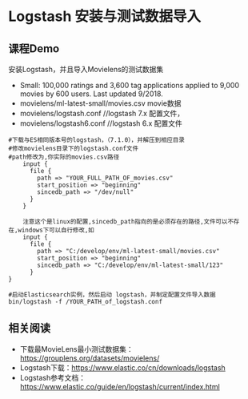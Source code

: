 # Logstash 安装与测试数据导入
## 课程Demo
安装Logstash，并且导入Movielens的测试数据集
- Small: 100,000 ratings and 3,600 tag applications applied to 9,000 movies by 600 users. Last updated 9/2018.
- movielens/ml-latest-small/movies.csv movie数据
- movielens/logstash.conf //logstash 7.x 配置文件，
- movielens/logstash6.conf  //logstash 6.x 配置文件

```
#下载与ES相同版本号的logstash，（7.1.0），并解压到相应目录
#修改movielens目录下的logstash.conf文件
#path修改为,你实际的movies.csv路径
	input {
	  file {
	    path => "YOUR_FULL_PATH_OF_movies.csv"
	    start_position => "beginning"
	    sincedb_path => "/dev/null"
	  }
	}

	注意这个是linux的配置,sincedb_path指向的是必须存在的路径,文件可以不存在,windows下可以自行修改,如
	input {
	  file {
	    path => "C:/develop/env/ml-latest-small/movies.csv"
	    start_position => "beginning"
	    sincedb_path => "C:/develop/env/ml-latest-small/123"
	  }
}

#启动Elasticsearch实例，然后启动 logstash，并制定配置文件导入数据
bin/logstash -f /YOUR_PATH_of_logstash.conf

```
## 相关阅读
- 下载最MovieLens最小测试数据集：https://grouplens.org/datasets/movielens/
- Logstash下载：https://www.elastic.co/cn/downloads/logstash
- Logstash参考文档：https://www.elastic.co/guide/en/logstash/current/index.html
